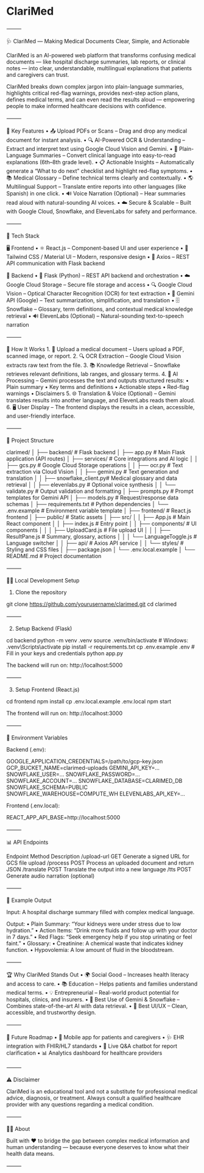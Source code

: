 # ClariMed

⸻

🩺 ClariMed — Making Medical Documents Clear, Simple, and Actionable

ClariMed is an AI-powered web platform that transforms confusing medical documents — like hospital discharge summaries, lab reports, or clinical notes — into clear, understandable, multilingual explanations that patients and caregivers can trust.

ClariMed breaks down complex jargon into plain-language summaries, highlights critical red-flag warnings, provides next-step action plans, defines medical terms, and can even read the results aloud — empowering people to make informed healthcare decisions with confidence.

⸻

🚀 Key Features
	•	📤 Upload PDFs or Scans – Drag and drop any medical document for instant analysis.
	•	🔍 AI-Powered OCR & Understanding – Extract and interpret text using Google Cloud Vision and Gemini.
	•	🧠 Plain-Language Summaries – Convert clinical language into easy-to-read explanations (6th–8th grade level).
	•	📋 Actionable Insights – Automatically generate a “What to do next” checklist and highlight red-flag symptoms.
	•	📚 Medical Glossary – Define technical terms clearly and contextually.
	•	🌎 Multilingual Support – Translate entire reports into other languages (like Spanish) in one click.
	•	🔊 Voice Narration (Optional) – Hear summaries read aloud with natural-sounding AI voices.
	•	☁️ Secure & Scalable – Built with Google Cloud, Snowflake, and ElevenLabs for safety and performance.

⸻

🧰 Tech Stack

🖥️ Frontend
	•	⚛️ React.js – Component-based UI and user experience
	•	🎨 Tailwind CSS / Material UI – Modern, responsive design
	•	📡 Axios – REST API communication with Flask backend

🔧 Backend
	•	🐍 Flask (Python) – REST API backend and orchestration
	•	☁️ Google Cloud Storage – Secure file storage and access
	•	🔍 Google Cloud Vision – Optical Character Recognition (OCR) for text extraction
	•	🧠 Gemini API (Google) – Text summarization, simplification, and translation
	•	🗄️ Snowflake – Glossary, term definitions, and contextual medical knowledge retrieval
	•	🔊 ElevenLabs (Optional) – Natural-sounding text-to-speech narration

⸻

🧪 How It Works
	1.	📄 Upload a medical document – Users upload a PDF, scanned image, or report.
	2.	🔍 OCR Extraction – Google Cloud Vision extracts raw text from the file.
	3.	📚 Knowledge Retrieval – Snowflake retrieves relevant definitions, lab ranges, and glossary terms.
	4.	🤖 AI Processing – Gemini processes the text and outputs structured results:
	•	Plain summary
	•	Key terms and definitions
	•	Actionable steps
	•	Red-flag warnings
	•	Disclaimers
	5.	🌐 Translation & Voice (Optional) – Gemini translates results into another language, and ElevenLabs reads them aloud.
	6.	🖥️ User Display – The frontend displays the results in a clean, accessible, and user-friendly interface.

⸻

📁 Project Structure

clarimed/
│
├── backend/                     # Flask backend
│   ├── app.py                  # Main Flask application (API routes)
│   ├── services/               # Core integrations and AI logic
│   │   ├── gcs.py             # Google Cloud Storage operations
│   │   ├── ocr.py             # Text extraction via Cloud Vision
│   │   ├── gemini.py          # Text generation and translation
│   │   ├── snowflake_client.py# Medical glossary and data retrieval
│   │   ├── elevenlabs.py      # Optional voice synthesis
│   │   └── validate.py        # Output validation and formatting
│   ├── prompts.py             # Prompt templates for Gemini API
│   ├── models.py              # Request/response data schemas
│   ├── requirements.txt       # Python dependencies
│   └── .env.example           # Environment variable template
│
├── frontend/                   # React.js frontend
│   ├── public/                # Static assets
│   ├── src/
│   │   ├── App.js            # Main React component
│   │   ├── index.js          # Entry point
│   │   ├── components/       # UI components
│   │   │   ├── UploadCard.js       # File upload UI
│   │   │   ├── ResultPane.js       # Summary, glossary, actions
│   │   │   └── LanguageToggle.js   # Language switcher
│   │   ├── api/              # Axios API service
│   │   └── styles/           # Styling and CSS files
│   ├── package.json
│   └── .env.local.example
│
└── README.md                 # Project documentation


⸻

🧑‍💻 Local Development Setup

1. Clone the repository

git clone https://github.com/yourusername/clarimed.git
cd clarimed


⸻

2. Setup Backend (Flask)

cd backend
python -m venv .venv
source .venv/bin/activate       # Windows: .venv\Scripts\activate
pip install -r requirements.txt
cp .env.example .env            # Fill in your keys and credentials
python app.py

The backend will run on: http://localhost:5000

⸻

3. Setup Frontend (React.js)

cd frontend
npm install
cp .env.local.example .env.local
npm start

The frontend will run on: http://localhost:3000

⸻

🔑 Environment Variables

Backend (.env):

GOOGLE_APPLICATION_CREDENTIALS=/path/to/gcp-key.json
GCP_BUCKET_NAME=clarimed-uploads
GEMINI_API_KEY=...
SNOWFLAKE_USER=...
SNOWFLAKE_PASSWORD=...
SNOWFLAKE_ACCOUNT=...
SNOWFLAKE_DATABASE=CLARIMED_DB
SNOWFLAKE_SCHEMA=PUBLIC
SNOWFLAKE_WAREHOUSE=COMPUTE_WH
ELEVENLABS_API_KEY=...

Frontend (.env.local):

REACT_APP_API_BASE=http://localhost:5000


⸻

📊 API Endpoints

Endpoint	Method	Description
/upload-url	GET	Generate a signed URL for GCS file upload
/process	POST	Process an uploaded document and return JSON
/translate	POST	Translate the output into a new language
/tts	POST	Generate audio narration (optional)


⸻

🧠 Example Output

Input: A hospital discharge summary filled with complex medical language.

Output:
	•	Plain Summary: “Your kidneys were under stress due to low hydration.”
	•	Action Items: “Drink more fluids and follow up with your doctor in 7 days.”
	•	Red Flags: “Seek emergency help if you stop urinating or feel faint.”
	•	Glossary:
	•	Creatinine: A chemical waste that indicates kidney function.
	•	Hypovolemia: A low amount of fluid in the bloodstream.

⸻

🏆 Why ClariMed Stands Out
	•	🌍 Social Good – Increases health literacy and access to care.
	•	📚 Education – Helps patients and families understand medical terms.
	•	💡 Entrepreneurial – Real-world product potential for hospitals, clinics, and insurers.
	•	🤖 Best Use of Gemini & Snowflake – Combines state-of-the-art AI with data retrieval.
	•	🎨 Best UI/UX – Clean, accessible, and trustworthy design.

⸻

🧭 Future Roadmap
	•	📱 Mobile app for patients and caregivers
	•	🩺 EHR integration with FHIR/HL7 standards
	•	🔬 Live Q&A chatbot for report clarification
	•	📊 Analytics dashboard for healthcare providers

⸻

⚠️ Disclaimer

ClariMed is an educational tool and not a substitute for professional medical advice, diagnosis, or treatment. Always consult a qualified healthcare provider with any questions regarding a medical condition.

⸻

👩‍⚕️ About

Built with ❤️ to bridge the gap between complex medical information and human understanding — because everyone deserves to know what their health data means.

⸻

